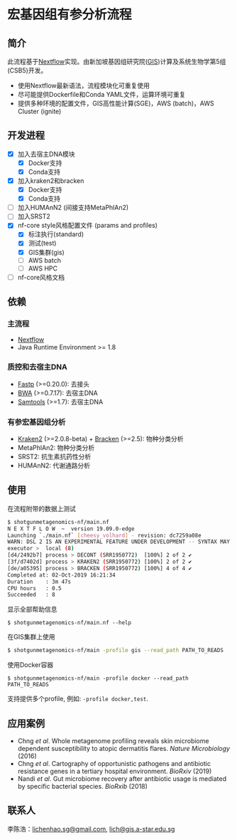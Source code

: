 # 宏基因组有参分析流程

## 简介
此流程基于[Nextflow](https://www.nextflow.io/)实现。由新加坡基因组研究院([GIS](https://www.a-star.edu.sg/gis))计算及系统生物学第5组(CSB5)开发。

 - 使用Nextflow最新语法，流程模块化可重复使用
 - 尽可能提供Dockerfile和Conda YAML文件，运算环境可重复
 - 提供多种环境的配置文件，GIS高性能计算(SGE)，AWS (batch)，AWS Cluster (ignite)

## 开发进程
 - [x] 加入去宿主DNA模块
   - [x] Docker支持
   - [x] Conda支持
 - [x] 加入kraken2和bracken
   - [x] Docker支持
   - [x] Conda支持
 - [ ] 加入HUMAnN2 (间接支持MetaPhlAn2)
 - [ ] 加入SRST2
 - [x] nf-core style风格配置文件 (params and profiles)
   - [x] 标注执行(standard)
   - [x] 测试(test)
   - [x] GIS集群(gis)
   - [ ] AWS batch
   - [ ] AWS HPC
  - [ ] nf-core风格文档

## 依赖

### 主流程
 - [Nextflow](https://www.nextflow.io/)
 - Java Runtime Environment >= 1.8

### 质控和去宿主DNA
 - [Fastp](https://github.com/OpenGene/fastp) (>=0.20.0): 去接头
 - [BWA](https://github.com/lh3/bwa) (>=0.7.17): 去宿主DNA
 - [Samtools](https://github.com/samtools/samtools) (>=1.7): 去宿主DNA

### 有参宏基因组分析
 - [Kraken2](https://ccb.jhu.edu/software/kraken2/) (>=2.0.8-beta) + [Bracken](https://ccb.jhu.edu/software/bracken/) (>=2.5): 物种分类分析
 - MetaPhlAn2: 物种分类分析
 - SRST2: 抗生素抗药性分析
 - HUMAnN2: 代谢通路分析

## 使用

在流程附带的数据上测试

```sh
$ shotgunmetagenomics-nf/main.nf
N E X T F L O W  ~  version 19.09.0-edge
Launching `./main.nf` [cheesy_volhard] - revision: dc7259a08e
WARN: DSL 2 IS AN EXPERIMENTAL FEATURE UNDER DEVELOPMENT -- SYNTAX MAY CHANGE IN FUTURE RELEASE
executor >  local (8)
[d4/2492b7] process > DECONT (SRR1950772)  [100%] 2 of 2 ✔
[3f/d7402d] process > KRAKEN2 (SRR1950772) [100%] 2 of 2 ✔
[de/a05395] process > BRACKEN (SRR1950772) [100%] 4 of 4 ✔
Completed at: 02-Oct-2019 16:21:34
Duration    : 3m 47s
CPU hours   : 0.5
Succeeded   : 8
```

显示全部帮助信息

```
$ shotgunmetagenomics-nf/main.nf --help
```

在GIS集群上使用

```sh
$ shotgunmetagenomics-nf/main -profile gis --read_path PATH_TO_READS
```

使用Docker容器

```
$ shotgunmetagenomics-nf/main -profile docker --read_path PATH_TO_READS
```

支持提供多个profile, 例如: `-profile docker,test`.


## 应用案例
 - Chng *et al*. Whole metagenome profiling reveals skin microbiome dependent susceptibility to atopic dermatitis flares. *Nature Microbiology* (2016)
 - Chng *et al*. Cartography of opportunistic pathogens and antibiotic resistance genes in a tertiary hospital environment. *BioRxiv* (2019)
 - Nandi *et al*. Gut microbiome recovery after antibiotic usage is mediated by specific bacterial species. *BioRxib* (2018)


## 联系人
李陈浩：lichenhao.sg@gmail.com, lich@gis.a-star.edu.sg
